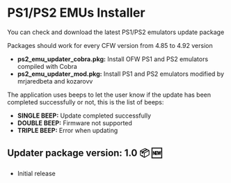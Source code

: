 # PS1/PS2 EMUs Installer

You can check and download the latest PS1/PS2 emulators update package

Packages should work for every CFW version from 4.85 to 4.92 version

- **ps2_emu_updater_cobra.pkg:** Install OFW PS1 and PS2 emulators compiled with Cobra
- **ps2_emu_updater_mod.pkg:** Install PS1 and PS2 emulators modified by mrjaredbeta and kozarovv

The application uses beeps to let the user know if the update has been completed successfully or not, this is the list of beeps:

- **SINGLE BEEP:** Update completed successfully
- **DOUBLE BEEP:** Firmware not supported
- **TRIPLE BEEP:** Error when updating


## Updater package version: 1.0 :package: :new:
- Initial release
